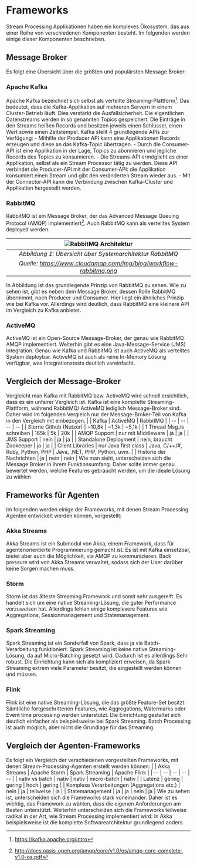 # Frameworks
Stream Processing Applikationen haben ein komplexes Ökosystem, das aus einer Reihe von verschiedenen Komponenten besteht. Im folgenden werden einige dieser Komponenten beschrieben.

## Message Broker
Es folgt eine Übersicht über die größten und populärsten Message Broker:
### Apache Kafka
Apache Kafka bezeichnet sich selbst als verteilte Streaming-Plattform[^1]. Das bedeutet, dass die Kafka-Applikation auf mehreren Servern in einem Cluster-Betrieb läuft. Dies verstärkt die Ausfallsicherheit.
Die eigentlichen Datenstreams werden in so genannten Topics gespeichert. Die Einträge in den Streams heißen Records und besitzen jeweils einen Schlüssel, einen Wert sowie einen Zeitstempel.
Kafka stellt 4 grundlegende APIs zur Verfügung:
	- Mithilfe der Producer API kann eine Applikationen Records erzeugen und diese an das Kafka-Topic übertragen.
	- Durch die Consumer-API ist eine Applikation in der Lage, Topics zu abonnieren und jegliche Records des Topics zu konsumieren.
	- Die Streams-API ermöglicht es einer Applikation, selbst als ein Stream Processor tätig zu werden. Diese API verbindet die Producer-API mit der  Consumer-API: die Applikation konsumiert einen Stream und gibt den veränderten Stream wieder aus.
	- Mit der Connector-API kann die Verbindung zwischen Kafka-Cluster und Applikation hergestellt werden.
### RabbitMQ
RabbitMQ ist ein Message Broker, der das Advanced Message Queuing Protocol (AMQP) implementiert[^2]. Auch RabbitMQ kann als verteiltes System deployed werden. 


| ![RabbitMQ Architektur](https://www.cloudamqp.com/img/blog/workflow-rabbitmq.png)|
|:--:| 
| *Abbildung 1: Übersicht über Systemarchitektur RabbitMQ* |
| *Quelle: https://www.cloudamqp.com/img/blog/workflow-rabbitmq.png* |

In Abbildung ist das grundlegende Prinzip von RabbitMQ zu sehen. Wie zu sehen ist, gibt es neben dem Message Broker, dessen Rolle RabbitMQ übernimmt, noch Producer und Consumer. Hier liegt ein ähnliches Prinzip wie bei Kafka vor. Allerdings wird deutlich, dass RabbitMQ eine kleinere API im Vergleich zu Kafka anbietet.
### ActiveMQ
ActiveMQ ist ein Open-Source Message-Broker, der genau wie RabbitMQ AMQP implementiert. Weiterhin gibt es eine Java-Message-Service (JMS) Integration. Genau wie Kafka und RabbitMQ ist auch ActiveMQ als verteiltes System deploybar. ActiveMQ ist auch als reine In-Memory Lösung verfügbar, was Integrationstests deutlich vereinfacht.
## Vergleich der Message-Broker
Vergleicht man Kafka mit RabbitMQ bzw. ActiveMQ wird schnell ersichtlich, dass es ein unfairer Vergleich ist. Kafka ist eine komplette Streaming-Plattform, während RabbitMQ/ ActiveMQ lediglich Message-Broker sind. Daher wird im folgenden Vergleich nur der Message-Broker-Teil von Kafka in den Vergleich mit einbezogen.
| | Kafka | ActiveMQ | RabbitMQ |
| -- | -- | -- | -- |
| Sterne Github (Nutzer) | ~10,8k | ~1,3k | ~5,1k |
| 1 Thread Msg./s schreiben | 165k | 5k | 20k |
| AMQP Support | nur mit Middleware | ja | ja |
| JMS Support | nein | ja | ja |
| Standalone Deployment | nein, braucht Zookeeper | ja | ja |
| Client Libraries | nur Java first class | Java, C/++/#, Ruby, Python, PHP | Java, .NET, PHP, Python, uvm. |
| Historie der Nachrichten | ja | nein | nein |
Wie man sieht, unterscheiden sich die Message Broker in ihrem Funktionsumfang. Daher sollte immer genau bewertet werden, welche Features gebraucht werden, um die ideale Lösung zu wählen
## Frameworks für Agenten
Im folgenden werden einige der Frameworks, mit denen Stream Processing Agenten entwickelt werden können, vorgestellt:
### Akka Streams
Akka Streams ist ein Submodul von Akka, einem Framework, dass für agentenorientierte Programmierung gemacht ist. Es ist mit Kafka einsetzbar, bietet aber auch die Möglichkeit, via AMQP zu kommunizieren. Back pressure wird von Akka Streams verwaltet, sodass sich der User darüber keine Sorgen machen muss.
### Storm
Storm ist das älteste Streaming Framework und somit sehr ausgereift. Es handelt sich um eine native Streaming-Lösung, die guter Performance vorzuweisen hat. Allerdings fehlen einige komplexere Features wie Aggregations, Sessionmanagement und Statemanagement.  
### Spark Streaming
Spark Streaming ist ein Sonderfall von Spark, dass ja via Batch-Verarbeitung funktioniert. Spark Streaming ist keine native Streaming-Lösung, da auf Micro-Batching gesetzt wird. Dadurch ist es allerdings Sehr robust. Die Einrichtung kann sich als kompliziert erweisen, da Spark Streaming extrem viele Parameter besitzt, die eingestellt werden können und müssen.
### Flink
Flink ist eine native Streaming-Lösung, die das größte Feature-Set besitzt. Sämtliche fortgeschrittenen Features, wie Aggregations, Watermarks oder Event time processing werden unterstützt. Die Einrichtung gestaltet sich deutlich einfacher als beispielsweise bei Spark Streaming. Batch Processing ist auch möglich, aber nicht die Grundlage für das Streaming.

## Vergleich der Agenten-Frameworks
Es folgt ein Vergleich der verschiedenen vorgestellten Frameworks, mit denen Stream-Processing-Agenten erstellt werden können:
| | Akka Streams | Apache Storm | Spark Streaming | Apache Flink |
| -- | -- | -- | -- | -- |
| nativ vs batch | nativ | nativ | micro-batch | nativ |
| Latenz | gering | gering | hoch | gering |
| Komplexe Verarbeitungen (Aggregations etc.) | nein | ja | teilweise | ja |
| Statemanagement | ja | ja | nein | ja |
Wie zu sehen ist, unterscheiden sich die Frameworks stark voneinander. Daher ist es wichtig, das Framework zu wählen, dass die eigenen Anforderungen am Besten unterstützt. Weiterhin unterscheiden sich die Frameworks teilweise radikal in der Art, wie Stream Processing implementiert wird: In Akka beispielsweise ist die komplette Softwarearchitektur grundlegend anders.
[^1]: https://kafka.apache.org/intro
[^2]: http://docs.oasis-open.org/amqp/core/v1.0/os/amqp-core-complete-v1.0-os.pdf
